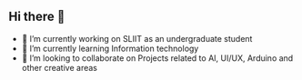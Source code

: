 ## Hi there 👋

- 🔭 I’m currently working on SLIIT as an undergraduate student
- 🌱 I’m currently learning Information technology
- 👯 I’m looking to collaborate on Projects related to AI, UI/UX, Arduino and other creative areas


<!--
**dillonjayatilake/dillonjayatilake** is a ✨ _special_ ✨ repository because its `README.md` (this file) appears on your GitHub profile.

Here are some ideas to get you started:

- 🔭 I’m currently working on ...
- 🌱 I’m currently learning ...
- 👯 I’m looking to collaborate on ...
- 🤔 I’m looking for help with ...
- 💬 Ask me about ...
- 📫 How to reach me: ...
- 😄 Pronouns: ...
- ⚡ Fun fact: ...
-->
